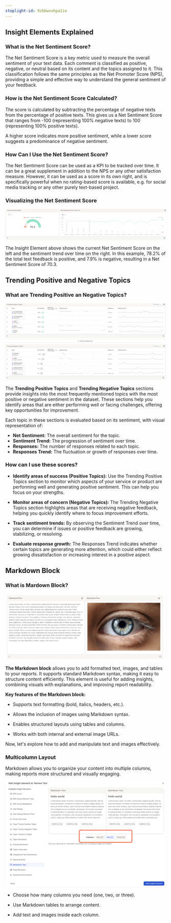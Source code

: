 ```yaml
---
stoplight-id: 9zbbwxxhpa1ie
---
```


## Insight Elements Explained


### What is the Net Sentiment Score?

The Net Sentiment Score is a key metric used to measure the overall sentiment of your text data. Each comment is classified as positive, negative, or neutral based on its content and the topics assigned to it. This classification follows the same principles as the Net Promoter Score (NPS), providing a simple and effective way to understand the general sentiment of your feedback.

### How is the Net Sentiment Score Calculated?

The score is calculated by subtracting the percentage of negative texts from the percentage of positive texts. This gives us a Net Sentiment Score that ranges from -100 (representing 100% negative texts) to 100 (representing 100% positive texts).

A higher score indicates more positive sentiment, while a lower score suggests a predominance of negative sentiment.

### How Can I Use the Net Sentiment Score?

The Net Sentiment Score can be used as a KPI to be tracked over time. It can be a great supplement in addition to the NPS or any other satisfaction measure. However, it can be used as a score in its own right, and is specifically powerful when no rating-based score is available, e.g. for social media tracking or any other purely text-based project.

### Visualizing the Net Sentiment Score

![Screenshot 2025-01-03 at 13.54.51.png](<../assets/images/Screenshot 2025-01-03 at 13.54.51.png>)


The Insight Element above shows the current Net Sentiment Score on the left and the sentiment trend over time on the right. In this example, 78.2% of the total text feedback is positive, and 7.9% is negative, resulting in a Net Sentiment Score of 70.3.

## Trending Positive and Negative Topics


### What are Trending Positive an Negative Topics?

![Screenshot 2025-01-03 at 16.13.02.png](<../assets/images/Screenshot 2025-01-03 at 16.13.02.png>)


The **Trending Positive Topics** and **Trending Negative Topics** sections provide insights into the most frequently mentioned topics with the most positive or negative sentiment in the dataset. These sections help you identify areas that are either performing well or facing challenges, offering key opportunities for improvement.

Each topic in these sections is evaluated based on its sentiment, with visual representation of:

- **Net Sentiment:** The overall sentiment for the topic.
- **Sentiment Trend:** The progression of sentiment over time.
- **Responses:** The number of responses related to each topic.
- **Responses Trend:** The fluctuation or growth of responses over time.

### How can I use these scores?

- **Identify areas of success (Positive Topics):** Use the Trending Positive Topics section to monitor which aspects of your service or product are performing well and generating positive sentiment. This can help you focus on your strengths.

- **Monitor areas of concern (Negative Topics):** The Trending Negative Topics section highlights areas that are receiving negative feedback, helping you quickly identify where to focus improvement efforts.

- **Track sentiment trends:** By observing the Sentiment Trend over time, you can determine if issues or positive feedback are growing, stabilizing, or resolving.

- **Evaluate response growth:** The Responses Trend indicates whether certain topics are generating more attention, which could either reflect growing dissatisfaction or increasing interest in a positive aspect.

## Markdown Block

### What is Mardown Block?

![Screenshot 2025-01-30 at 12.40.54.png](<../assets/images/Screenshot 2025-01-30 at 12.40.54.png>)


**The Markdown block** allows you to add formatted text, images, and tables to your reports. It supports standard Markdown syntax, making it easy to structure content efficiently. This element is useful for adding insights, combining visuals with explanations, and improving report readability.

**Key features of the Markdown block:**

- Supports text formatting (bold, italics, headers, etc.).

- Allows the inclusion of images using Markdown syntax.

- Enables structured layouts using tables and columns.

- Works with both internal and external image URLs.


 Now, let's explore how to add and manipulate text and images effectively.

 ### Multicolumn Layout

 Markdown allows you to organize your content into multiple columns, making reports more structured and visually engaging.

 ![Screenshot 2025-01-30 at 12.52.17.png](<../assets/images/Screenshot 2025-01-30 at 12.52.17.png>)


- Choose how many columns you need (one, two, or three).

- Use Markdown tables to arrange content.

- Add text and images inside each column.


